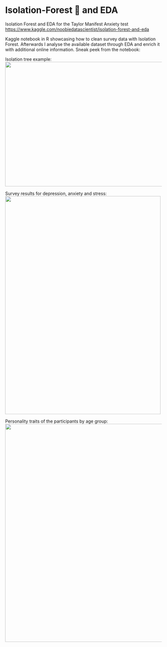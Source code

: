 # Isolation-Forest 🌲 and EDA 
Isolation Forest and EDA for the Taylor Manifest Anxiety test  
https://www.kaggle.com/noobiedatascientist/isolation-forest-and-eda

Kaggle notebook in R showcasing how to clean survey data with Isolation Forest. Afterwards I analyse the available dataset through EDA and enrich it with additional online information.
Sneak peek from the notebook:

Isolation tree example:  
<img src="https://user-images.githubusercontent.com/56187121/147262667-08b05292-799d-4757-9373-dceb5450e51c.jpg" width = 700 height=400/>

Survey results for depression, anxiety and stress:  
<img src="https://user-images.githubusercontent.com/56187121/147262695-64204be9-ce43-4c56-91b8-a6e557cf497a.png" width = 500 height=700/>

Personality traits of the participants by age group:  
<img src="https://user-images.githubusercontent.com/56187121/147262697-70e93382-69cc-456c-8f6c-9bfa4581155f.png" width = 600 height=700/>
